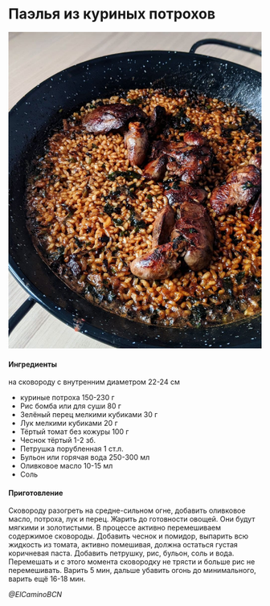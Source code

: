 # Паэлья из куриных потрохов

![Паэлья из куриных потрохов](../pics/photo_2022-01-16_21-58-30.jpg)

#### Ингредиенты

на сковороду с внутренним диаметром 22-24 см

* куриные потроха 150-230 г
* Рис бомба или для суши 80 г
* Зелёный перец мелкими кубиками 30 г
* Лук мелкими кубиками 20 г
* Тёртый томат без кожуры 100 г
* Чеснок тёртый 1-2 зб.
* Петрушка порубленная 1 ст.л.
* Бульон или горячая вода 250-300 мл
* Оливковое масло 10-15 мл
* Соль

#### Приготовление

Сковороду разогреть на средне-сильном огне, добавить оливковое масло, потроха, лук и перец. Жарить до готовности овощей. Они будут мягкими и золотистыми. В процессе активно перемешиваем содержимое сковороды. Добавить чеснок и помидор, выпарить всю жидкость из томата, активно помешивая, должна остаться густая коричневая паста. Добавить петрушку, рис, бульон, соль и вода. Перемешать и с этого момента сковородку не трясти и больше рис не перемешивать. Варить 5 мин, дальше убавить огонь до минимального, варить ещё 16-18 мин.

*@ElCaminoBCN*
